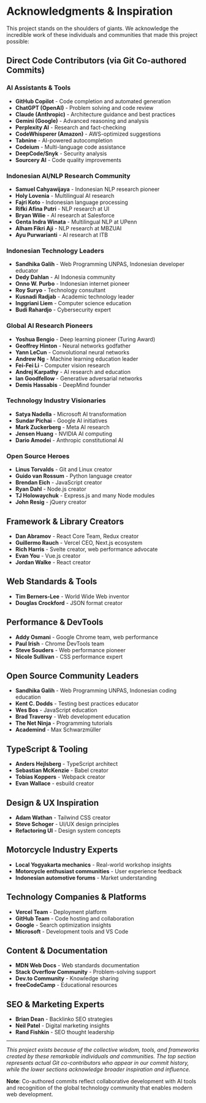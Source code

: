 # Acknowledgments & Inspiration

This project stands on the shoulders of giants. We acknowledge the incredible work of these individuals and communities that made this project possible:

## Direct Code Contributors (via Git Co-authored Commits)

### AI Assistants & Tools
- **GitHub Copilot** - Code completion and automated generation
- **ChatGPT (OpenAI)** - Problem solving and code review
- **Claude (Anthropic)** - Architecture guidance and best practices
- **Gemini (Google)** - Advanced reasoning and analysis
- **Perplexity AI** - Research and fact-checking
- **CodeWhisperer (Amazon)** - AWS-optimized suggestions
- **Tabnine** - AI-powered autocompletion
- **Codeium** - Multi-language code assistance
- **DeepCode/Snyk** - Security analysis
- **Sourcery AI** - Code quality improvements

### Indonesian AI/NLP Research Community
- **Samuel Cahyawijaya** - Indonesian NLP research pioneer
- **Holy Lovenia** - Multilingual AI research
- **Fajri Koto** - Indonesian language processing
- **Rifki Afina Putri** - NLP research at UI
- **Bryan Wilie** - AI research at Salesforce
- **Genta Indra Winata** - Multilingual NLP at UPenn
- **Alham Fikri Aji** - NLP research at MBZUAI
- **Ayu Purwarianti** - AI research at ITB

### Indonesian Technology Leaders
- **Sandhika Galih** - Web Programming UNPAS, Indonesian developer educator
- **Dedy Dahlan** - AI Indonesia community
- **Onno W. Purbo** - Indonesian internet pioneer
- **Roy Suryo** - Technology consultant
- **Kusnadi Radjab** - Academic technology leader
- **Inggriani Liem** - Computer science education
- **Budi Rahardjo** - Cybersecurity expert

### Global AI Research Pioneers
- **Yoshua Bengio** - Deep learning pioneer (Turing Award)
- **Geoffrey Hinton** - Neural networks godfather
- **Yann LeCun** - Convolutional neural networks
- **Andrew Ng** - Machine learning education leader
- **Fei-Fei Li** - Computer vision research
- **Andrej Karpathy** - AI research and education
- **Ian Goodfellow** - Generative adversarial networks
- **Demis Hassabis** - DeepMind founder

### Technology Industry Visionaries
- **Satya Nadella** - Microsoft AI transformation
- **Sundar Pichai** - Google AI initiatives
- **Mark Zuckerberg** - Meta AI research
- **Jensen Huang** - NVIDIA AI computing
- **Dario Amodei** - Anthropic constitutional AI

### Open Source Heroes
- **Linus Torvalds** - Git and Linux creator
- **Guido van Rossum** - Python language creator
- **Brendan Eich** - JavaScript creator
- **Ryan Dahl** - Node.js creator
- **TJ Holowaychuk** - Express.js and many Node modules
- **John Resig** - jQuery creator

## Framework & Library Creators
- **Dan Abramov** - React Core Team, Redux creator
- **Guillermo Rauch** - Vercel CEO, Next.js ecosystem
- **Rich Harris** - Svelte creator, web performance advocate
- **Evan You** - Vue.js creator
- **Jordan Walke** - React creator

## Web Standards & Tools
- **Tim Berners-Lee** - World Wide Web inventor
- **Douglas Crockford** - JSON format creator

## Performance & DevTools
- **Addy Osmani** - Google Chrome team, web performance
- **Paul Irish** - Chrome DevTools team
- **Steve Souders** - Web performance pioneer
- **Nicole Sullivan** - CSS performance expert

## Open Source Community Leaders
- **Sandhika Galih** - Web Programming UNPAS, Indonesian coding education
- **Kent C. Dodds** - Testing best practices educator
- **Wes Bos** - JavaScript education
- **Brad Traversy** - Web development education
- **The Net Ninja** - Programming tutorials
- **Academind** - Max Schwarzmüller

## TypeScript & Tooling
- **Anders Hejlsberg** - TypeScript architect
- **Sebastian McKenzie** - Babel creator
- **Tobias Koppers** - Webpack creator
- **Evan Wallace** - esbuild creator

## Design & UX Inspiration
- **Adam Wathan** - Tailwind CSS creator
- **Steve Schoger** - UI/UX design principles
- **Refactoring UI** - Design system concepts

## Motorcycle Industry Experts
- **Local Yogyakarta mechanics** - Real-world workshop insights
- **Motorcycle enthusiast communities** - User experience feedback
- **Indonesian automotive forums** - Market understanding

## Technology Companies & Platforms
- **Vercel Team** - Deployment platform
- **GitHub Team** - Code hosting and collaboration
- **Google** - Search optimization insights
- **Microsoft** - Development tools and VS Code

## Content & Documentation
- **MDN Web Docs** - Web standards documentation
- **Stack Overflow Community** - Problem-solving support
- **Dev.to Community** - Knowledge sharing
- **freeCodeCamp** - Educational resources

## SEO & Marketing Experts
- **Brian Dean** - Backlinko SEO strategies
- **Neil Patel** - Digital marketing insights
- **Rand Fishkin** - SEO thought leadership

---

*This project exists because of the collective wisdom, tools, and frameworks created by these remarkable individuals and communities. The top section represents actual Git co-contributors who appear in our commit history, while the lower sections acknowledge broader inspiration and influence.*

**Note**: Co-authored commits reflect collaborative development with AI tools and recognition of the global technology community that enables modern web development.
